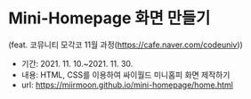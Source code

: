 # Mini-Homepage 화면 만들기
(feat. 코뮤니티 모각코 11월 과정(https://cafe.naver.com/codeuniv))

- 기간: 2021. 11. 10.~2021. 11. 30.
- 내용: HTML, CSS를 이용하여 싸이월드 미니홈피 화면 제작하기
- url: https://miirmoon.github.io/mini-homepage/home.html

